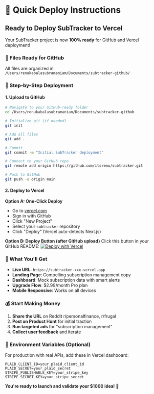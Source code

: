 # 🚀 Quick Deploy Instructions

## Ready to Deploy SubTracker to Vercel

Your SubTracker project is now **100% ready** for GitHub and Vercel deployment!

### 📁 Files Ready for GitHub

All files are organized in `/Users/renukabalasubramaniam/Documents/subtracker-github/`

### 🚀 Step-by-Step Deployment

#### 1. **Upload to GitHub**
```bash
# Navigate to your GitHub-ready folder
cd /Users/renukabalasubramaniam/Documents/subtracker-github

# Initialize git (if needed)
git init

# Add all files
git add .

# Commit
git commit -m "Initial SubTracker deployment"

# Connect to your GitHub repo
git remote add origin https://github.com/itsrenu/subtracker.git

# Push to GitHub
git push -u origin main
```

#### 2. **Deploy to Vercel**

**Option A: One-Click Deploy**
- Go to [vercel.com](https://vercel.com)
- Sign in with GitHub
- Click "New Project"
- Select your `subtracker` repository
- Click "Deploy" (Vercel auto-detects Next.js)

**Option B: Deploy Button (after GitHub upload)**
Click this button in your GitHub README:
[![Deploy with Vercel](https://vercel.com/button)](https://vercel.com/new/clone?repository-url=https://github.com/itsrenu/subtracker)

### 🎯 What You'll Get

- **Live URL**: `https://subtracker-xxx.vercel.app`
- **Landing Page**: Compelling subscription management copy
- **Dashboard**: Mock subscription data with smart alerts
- **Upgrade Flow**: $2.99/month Pro plan
- **Mobile Responsive**: Works on all devices

### 💰 Start Making Money

1. **Share the URL** on Reddit r/personalfinance, r/frugal
2. **Post on Product Hunt** for initial traction
3. **Run targeted ads** for "subscription management"
4. **Collect user feedback** and iterate

### 🔧 Environment Variables (Optional)

For production with real APIs, add these in Vercel dashboard:
```
PLAID_CLIENT_ID=your_plaid_client_id
PLAID_SECRET=your_plaid_secret
STRIPE_PUBLISHABLE_KEY=your_stripe_key
STRIPE_SECRET_KEY=your_stripe_secret
```

**You're ready to launch and validate your $1000 idea!** 🚀